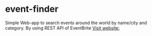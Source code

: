 # event-finder
Simple Web-app to search events around the world by name/city and category. By using REST API of EventBrite
[Visit website:](https://event-finder.netlify.com/)
